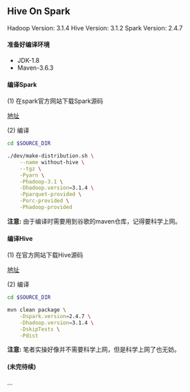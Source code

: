 ## Hive On Spark

Hadoop Version: 3.1.4
Hive Version: 3.1.2
Spark Version: 2.4.7

#### 准备好编译环境

* JDK-1.8
* Maven-3.6.3

#### 编译Spark

(1) 在spark官方网站下载Spark源码

[地址](https://spark.apache.org/downloads.html)

(2) 编译

```bash
cd $SOURCE_DIR

./dev/make-distribution.sh \
    --name without-hive \
    --tgz \
    -Pyarn \
    -Phadoop-3.1 \
    -Dhadoop.version=3.1.4 \
    -Pparquet-provided \
    -Porc-provided \
    -Phadoop-provided
```

**注意:** 由于编译时需要用到谷歌的maven仓库，记得要科学上网。

#### 编译Hive

(1) 在官方网站下载Hive源码

[地址](https://hive.apache.org/downloads.html)

(2) 编译

```bash
cd $SOURCE_DIR

mvn clean package \
    -Dspark.version=2.4.7 \
    -Dhadoop.version=3.1.4 \
    -DskipTests \
    -Pdist
```

**注意:** 笔者实操好像并不需要科学上网，但是科学上网了也无妨。

#### (未完待续)

...
